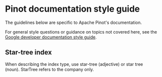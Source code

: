 # Pinot documentation style guide

The guidelines below are specific to Apache Pinot's documentation. 
 
 For general style questions or guidance on topics not covered here, see the [Google developer documentation style guide](https://developers.google.com/style). 

## Star-tree index
When describing the index type, use star-tree (adjective) or star tree (noun). StarTree refers to the company only. 




